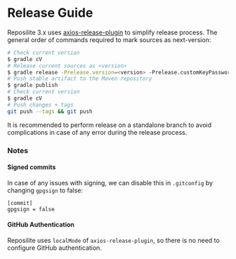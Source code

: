 # Release Guide
Reposilite 3.x uses [axios-release-plugin](https://github.com/allegro/axion-release-plugin) to simplify release process.
The general order of commands required to mark sources as next-version:

```bash
# Check current version
$ gradle cV
# Release current sources as <version>
$ gradle release -Prelease.version=<version> -Prelease.customKeyPassword=<passwd>
# Push stable artifact to the Maven repository
$ gradle publish
# Check current version
$ gradle cV
# Push changes + tags
git push --tags && git push
```

It is recommended to perform release on a standalone branch to avoid complications in case of any error during the release process.

### Notes

#### Signed commits 
In case of any issues with signing, we can disable this in `.gitconfig` by changing `gpgsign` to false:

```.git
[commit]
gpgsign = false
```

#### GitHub Authentication
Reposilite uses `localMode` of `axios-release-plugin`, so there is no need to configure GitHub authentication.